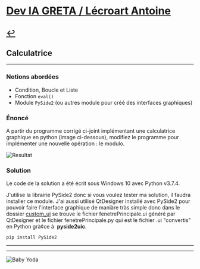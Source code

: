 # [Dev IA GRETA / Lécroart Antoine](https://github.com/Dev-IA-2024/antoine.lecroart)

[↩️](..)
---

## Calculatrice

---

### Notions abordées

- Condition, Boucle et Liste
- Fonction ```eval()```
- Module ```PySide2``` (ou autres module pour créé des interfaces graphiques)

### Énoncé

A partir du programme corrigé ci-joint implémentant une calculatrice graphique en python (image ci-dessous), modifiez le programme pour implémenter une nouvelle opération : le modulo. 

![Resultat](https://github.com/Dev-IA-2024/Piscine-Python/blob/main/10_Applications_fenetre/Calculatrice/resultat.gif)

### Solution

Le code de la solution a été écrit sous Windows 10 avec Python v3.7.4.

J'utilise la librairie PySide2 donc si vous voulez tester ma solution, il faudra installer ce module.
J'ai aussi utilisé QtDesigner installé avec PySide2 pour pouvoir faire l'interface graphique de maniàre tràs simple donc dans le dossier [custom_ui](./custom_ui) se trouve le fichier fenetrePrincipale.ui généré par QtDesigner et le fichier fenetrePrincipale.py qui est le fichier .ui "convertis" en Python grà¢ce à  **pyside2uic**.

```pip install PySide2``` 


---
---
![Baby Yoda](https://images3.alphacoders.com/110/1108129.jpg)
